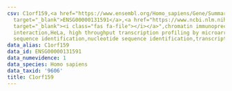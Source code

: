 ```yaml
---
csv: C1orf159,<a href="https://www.ensembl.org/Homo_sapiens/Gene/Summary?db=core;g=ENSG00000131591"
  target="_blank">ENSG00000131591</a>,<a href="https://www.ncbi.nlm.nih.gov/pubmed/17216044"
  target="_blank"><i class="fas fa-file"></i></a>",chromatin immunoprecipitation assay,direct
  interaction,HeLa, high throughput transcription profiling by microarray,nucleotide
  sequence identification,nucleotide sequence identification,transcriptional regulation,
data_alias: C1orf159
data_id: ENSG00000131591
data_numevidence: 1
data_species: Homo sapiens
data_taxid: '9606'
title: C1orf159
---
```

